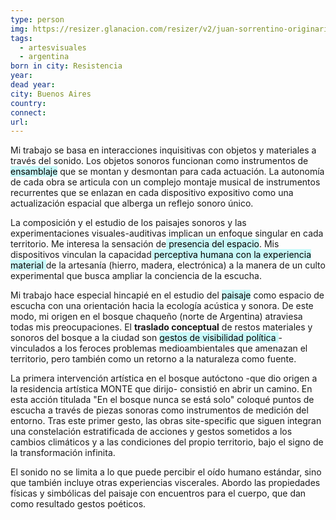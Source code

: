```yaml
---
type: person
img: https://resizer.glanacion.com/resizer/v2/juan-sorrentino-originario-de-chaco-se-formo-como-QIKZBDTQ4JFRRISOE2IZKJZAOQ.JPG
tags:
  - artesvisuales
  - argentina
born in city: Resistencia
year: 
dead year: 
city: Buenos Aires
country: 
connect: 
url:
---
```



Mi trabajo se basa en interacciones inquisitivas con objetos y materiales a través del sonido. Los objetos sonoros funcionan como instrumentos de <mark style="background: #ABF7F7A6;">ensamblaje</mark> que se montan y desmontan para cada actuación. La autonomía de cada obra se articula con un complejo montaje musical de instrumentos recurrentes que se enlazan en cada dispositivo expositivo como una actualización espacial que alberga un reflejo sonoro único.  
  
La composición y el estudio de los paisajes sonoros y las experimentaciones visuales-auditivas implican un enfoque singular en cada territorio. Me interesa la sensación de<mark style="background: #ABF7F7A6;"> presencia del espacio</mark>. Mis dispositivos vinculan la capacidad<mark style="background: #ABF7F7A6;"> perceptiva humana con la experiencia material </mark>de la artesanía (hierro, madera, electrónica) a la manera de un culto experimental que busca ampliar la conciencia de la escucha.  
  
Mi trabajo hace especial hincapié en el estudio del <mark style="background: #ABF7F7A6;">paisaje</mark> como espacio de escucha con una orientación hacia la ecología acústica y sonora. De este modo, mi origen en el bosque chaqueño (norte de Argentina) atraviesa todas mis preocupaciones. El **traslado conceptual** de restos materiales y sonoros del bosque a la ciudad son <mark style="background: #ABF7F7A6;">gestos de visibilidad política </mark>-vinculados a los feroces problemas medioambientales que amenazan el territorio, pero también como un retorno a la naturaleza como fuente.  
  
La primera intervención artística en el bosque autóctono -que dio origen a la residencia artística MONTE que dirijo- consistió en abrir un camino. En esta acción titulada "En el bosque nunca se está solo" coloqué puntos de escucha a través de piezas sonoras como instrumentos de medición del entorno. Tras este primer gesto, las obras site-specific que siguen integran una constelación estratificada de acciones y gestos sometidos a los cambios climáticos y a las condiciones del propio territorio, bajo el signo de la transformación infinita.  
  
El sonido no se limita a lo que puede percibir el oído humano estándar, sino que también incluye otras experiencias viscerales. Abordo las propiedades físicas y simbólicas del paisaje con encuentros para el cuerpo, que dan como resultado gestos poéticos.